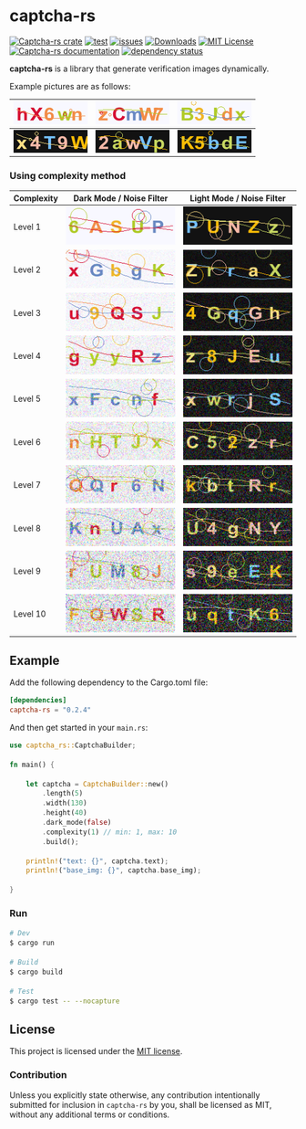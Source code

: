 # captcha-rs

[![Captcha-rs crate](https://img.shields.io/crates/v/captcha-rs.svg)](https://crates.io/crates/captcha-rs)
[![test](https://github.com/samirdjelal/captcha-rs/actions/workflows/test.yml/badge.svg)](https://github.com/samirdjelal/captcha-rs/actions/workflows/test.yml)
[![issues](https://img.shields.io/github/issues/samirdjelal/captcha-rs?color=%23ffc107)](https://github.com/samirdjelal/captcha-rs/issues)
[![Downloads](https://img.shields.io/crates/d/captcha-rs)](https://crates.io/crates/captcha-rs)
[![MIT License](https://img.shields.io/crates/l/captcha-rs)](LICENSE)
[![Captcha-rs documentation](https://img.shields.io/docsrs/captcha-rs)](https://docs.rs/captcha-rs)
[![dependency status](https://deps.rs/repo/github/samirdjelal/captcha-rs/status.svg)](https://deps.rs/repo/github/samirdjelal/captcha-rs)

**captcha-rs** is a library that generate verification images dynamically.

Example pictures are as follows:

![img-light-1.png](images/img-light-1.png) | ![img-light-2.png](images/img-light-2.png) | ![img-light-3.png](images/img-light-3.png)
--- | --- | ---
![img-dark-1.png](images/img-dark-1.png) | ![img-dark-2.png](images/img-dark-2.png) | ![img-dark-3.png](images/img-dark-3.png)

### Using complexity method

Complexity | Dark Mode / Noise Filter | Light Mode / Noise Filter
--- | --- | ---
Level 1 | ![img-dark](images/img-light-complexity-1.png) | ![img-light](images/img-dark-complexity-1.png)
Level 2 | ![img-dark](images/img-light-complexity-2.png) | ![img-light](images/img-dark-complexity-2.png)
Level 3 | ![img-dark](images/img-light-complexity-3.png) | ![img-light](images/img-dark-complexity-3.png)
Level 4 | ![img-dark](images/img-light-complexity-4.png) | ![img-light](images/img-dark-complexity-4.png)
Level 5 | ![img-dark](images/img-light-complexity-5.png) | ![img-light](images/img-dark-complexity-5.png)
Level 6 | ![img-dark](images/img-light-complexity-6.png) | ![img-light](images/img-dark-complexity-6.png)
Level 7 | ![img-dark](images/img-light-complexity-7.png) | ![img-light](images/img-dark-complexity-7.png)
Level 8 | ![img-dark](images/img-light-complexity-8.png) | ![img-light](images/img-dark-complexity-8.png)
Level 9 | ![img-dark](images/img-light-complexity-9.png) | ![img-light](images/img-dark-complexity-9.png)
Level 10 | ![img-dark](images/img-light-complexity-10.png) | ![img-light](images/img-dark-complexity-10.png)


## Example

Add the following dependency to the Cargo.toml file:

```toml
[dependencies]
captcha-rs = "0.2.4"
```

And then get started in your `main.rs`:

```rust
use captcha_rs::CaptchaBuilder;

fn main() {
	
	let captcha = CaptchaBuilder::new()
		.length(5)
		.width(130)
		.height(40)
		.dark_mode(false)
		.complexity(1) // min: 1, max: 10
		.build();
	
	println!("text: {}", captcha.text);
	println!("base_img: {}", captcha.base_img);
	
}
```

### Run

```bash
# Dev
$ cargo run

# Build
$ cargo build

# Test
$ cargo test -- --nocapture
```

## License

This project is licensed under the [MIT license](LICENSE).

### Contribution

Unless you explicitly state otherwise, any contribution intentionally submitted for inclusion in `captcha-rs` by you, shall be licensed as MIT, without any additional terms or conditions.

